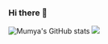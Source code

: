 ### Hi there 👋

<!--
**Mumya/Mumya** is a ✨ _special_ ✨ repository because its `README.md` (this file) appears on your GitHub profile.

Here are some ideas to get you started:

- 🔭 I’m currently working on ...
- 🌱 I’m currently learning ...
- 👯 I’m looking to collaborate on ...
- 🤔 I’m looking for help with ...
- 💬 Ask me about ...
- 📫 How to reach me: ...
- 😄 Pronouns: ...
- ⚡ Fun fact: ...
-->


![Mumya's GitHub stats](https://github-readme-stats.vercel.app/api?username=Mumya&show_icons=true&title_color=ff0000&text_color=808080&icon_color=ffffff&border_color=ff0000&bg_color=000000)
[![](https://img.shields.io/badge/instagram-%23E4405F.svg?&style=for-the-badge&logo=instagram&logoColor=black)](https://instagram.com/pcjs.7)
